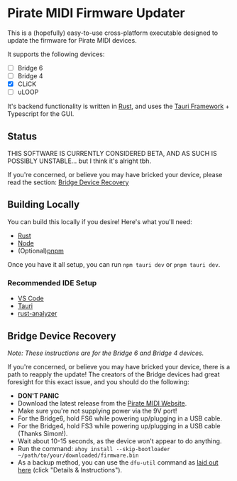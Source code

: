 # Pirate MIDI Firmware Updater

This is a (hopefully) easy-to-use cross-platform executable designed to update the firmware for Pirate MIDI devices.

It supports the following devices:
- [ ] Bridge 6
- [ ] Bridge 4
- [x] CLiCK
- [ ] uLOOP

It's backend functionality is written in [Rust](https://www.rust-lang.org/), and uses the [Tauri Framework](https://tauri.app/) + Typescript for the GUI.

## Status

THIS SOFTWARE IS CURRENTLY CONSIDERED BETA, AND AS SUCH IS POSSIBLY UNSTABLE... but I think it's alright tbh.

If you're concerned, or believe you may have bricked your device, please read the section: [Bridge Device Recovery](#bridge-device-recovery)

## Building Locally

You can build this locally if you desire! Here's what you'll need:
- [Rust](https://www.rust-lang.org/tools/install)
- [Node](https://nodejs.org/en/)
- (Optional)[pnpm](https://pnpm.io/)

Once you have it all setup, you can run `npm tauri dev` or `pnpm tauri dev`.

### Recommended IDE Setup

- [VS Code](https://code.visualstudio.com/) 
- [Tauri](https://marketplace.visualstudio.com/items?itemName=tauri-apps.tauri-vscode)
- [rust-analyzer](https://marketplace.visualstudio.com/items?itemName=rust-lang.rust-analyzer)

## Bridge Device Recovery

_Note: These instructions are for the Bridge 6 and Bridge 4 devices._

If you're concerned, or believe you may have bricked your device, there is a path to reapply the update! The creators of the Bridge devices had great foresight for this exact issue, and you should do the following:

- **DON'T PANIC**
- Download the latest release from the [Pirate MIDI Website](https://learn.piratemidi.com/software/downloads).
- Make sure you're not supplying power via the 9V port!
- For the Bridge6, hold FS6 while powering up/plugging in a USB cable.
- For the Bridge4, hold FS3 while powering up/plugging in a USB cable (Thanks Simon!).
- Wait about 10-15 seconds, as the device won't appear to do anything.
- Run the command: `ahoy install --skip-bootloader ~/path/to/your/downloaded/firmware.bin`
- As a backup method, you can use the `dfu-util` command as [laid out here](https://learn.piratemidi.com/software/downloads) (click "Details & Instructions").
